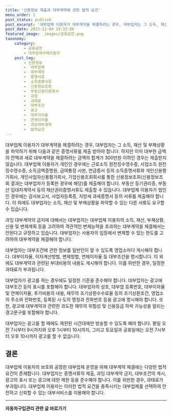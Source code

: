 ```yaml
---
title: '신용정보 제출과 대부계약에 관한 법적 요건'
menu_order: 1
post_status: publish
post_excerpt: '대부업체 이용자가 대부계약을 체결하려는 경우, 대부업자는 그 소득, 재산 및 부채상황을 파악하기 위해 다음과 같은 증명서류를 제출 받아야 합니다. 하지만 이미 대부한 금액의 잔액과 새로 대부계약을 체결하려는 금액의 합계가 300만원 이하인 경우는 제출받지 않습니다. 대부업체 이용자가 개인인 경우에는 근로소득 원천징수영수증, 사업소득 원천징수영수증, 소득금액증명원, 급여통장 사본, 연금증서 등의 소득증명서류와 개인신용평가회사, 개인사업자신용평가회사, 기업신용조회회사를 통한 신용정보조회 신용정보조회 결과는 대부업자가 등록한 경우에 해당 를 제출해야 합니다. 부동산 등기권리증, 부동산 임대차계약서 등의 재산권리증명서류도 제출할 수 있습니다. 대부업체 이용자가 법인인 경우에는 감사보고서, 사업자등록증, 지방세 과세증명서 등의 서류를 제출해야 합니다. 이 외에도 대부업자는 소득, 재산 및 부채상황을 파악할 수 있는 다른 서류도 요구할 수 있습니다.'
post_date: 2023-12-04 19:33:06
featured_image: _images/금융금전.png
taxonomy:
    category:
        - 금융금전
        - 대부업체사채이용자
    post_tag:
        - 신용정보
        -  대부업체
        -  대부계약
        -  증명서류
        -  소득증명서류
        -  신용정보조회
        -  부동산권리증명서
        -  규정
        -  과태료
        -  대부조건
        -  광고
        -  대부이자율
        -  연체이자율
        -  과잉대부계약
        -  법적요건
---
```



대부업체 이용자가 대부계약을 체결하려는 경우, 대부업자는 그 소득, 재산 및 부채상황을 파악하기 위해 다음과 같은 증명서류를 제출 받아야 합니다. 하지만 이미 대부한 금액의 잔액과 새로 대부계약을 체결하려는 금액의 합계가 300만원 이하인 경우는 제출받지 않습니다. 대부업체 이용자가 개인인 경우에는 근로소득 원천징수영수증, 사업소득 원천징수영수증, 소득금액증명원, 급여통장 사본, 연금증서 등의 소득증명서류와 개인신용평가회사, 개인사업자신용평가회사, 기업신용조회회사를 통한 신용정보조회(신용정보조회 결과는 대부업자가 등록한 경우에 해당)를 제출해야 합니다. 부동산 등기권리증, 부동산 임대차계약서 등의 재산권리증명서류도 제출할 수 있습니다. 대부업체 이용자가 법인인 경우에는 감사보고서, 사업자등록증, 지방세 과세증명서 등의 서류를 제출해야 합니다. 이 외에도 대부업자는 소득, 재산 및 부채상황을 파악할 수 있는 다른 서류도 요구할 수 있습니다.

과잉 대부계약의 금지에 대해서는 대부업자는 대부업체 이용자의 소득, 재산, 부채상황, 신용 및 변제계획 등을 고려하여 객관적인 변제능력을 초과하는 대부계약을 체결해서는 안된다고 규정하고 있습니다. 대부업자는 사용자의 입장에서 변제할 수 있는 한도를 고려하여 대부계약을 체결해야 합니다.

대부업자는 대부조건에 관한 정보를 일반인이 알 수 있도록 영업소마다 게시해야 합니다. 대부이자율, 이자계산방법, 변제방법, 연체이자율 등 대부조건을 명시합니다. 이 외에도 대부계약과 관련된 부대비용의 내용도 게시해야 합니다. 이를 위반한 경우, 일정한 과태료가 부과됩니다.

대부업자가 광고를 하는 경우에도 일정한 기준을 준수해야 합니다. 대부업자는 광고에 대부조건 등의 표시를 포함해야 합니다. 대부업자의 상호, 대부업 등록번호, 대부이자율 및 연체이자율, 추가비용의 내용, 채무의 조기상환수수료율 등의 조기상환조건, 영업소의 주소와 전화번호, 등록된 시·도의 명칭과 전화번호 등을 광고에 명시해야 합니다. 또한, 광고에 대부계약과 관련한 과도한 채무의 위험성 및 신용등급 하락 가능성을 알리는 경고문구를 포함해야 합니다.

대부업자는 광고를 할 때에도 제한된 시간대에만 방송할 수 있도록 해야 합니다. 평일 오전 7시부터 9시까지와 오후 1시부터 10시까지, 그리고 토요일과 공휴일에는 오전 7시부터 오후 10시까지 광고를 할 수 없습니다.

## 결론


대부업체 이용자의 보호와 공정한 대부업체 운영을 위해 대부계약 체결에는 다양한 법적 요건이 존재합니다. 대부업자는 증명서류의 제출, 과잉 대부계약 금지, 대부조건의 게시, 광고의 표시 또는 광고에 대한 제한 등을 준수해야 합니다. 이를 위반한 경우, 과태료가 부과됩니다. 대부업체 이용자는 이러한 법적 요건을 충족시키는 대부업체를 선택하여 안전하고 신뢰할 수 있는 대부서비스를 이용해야 합니다.
<!-- wp:separator -->
<hr class="wp-block-separator has-alpha-channel-opacity"/>
<!-- /wp:separator -->

<!-- wp:group {"backgroundColor":"base","layout":{"type":"constrained"}} -->
<div class="wp-block-group has-base-background-color has-background"><!-- wp:paragraph {"align":"center","fontSize":"medium"} -->
<p class="has-text-align-center has-large-font-size"><strong>자동차구입관리 관련 글 바로가기</strong></p>
<!-- /wp:paragraph -->


<!-- wp:latest-posts
{"categories":[{"id":3655,"count":19,"description":"","link":"https://uknowlaw.com/category/%ec%9e%90%eb%8f%99%ec%b0%a8%ea%b5%ac%ec%9e%85%ea%b4%80%eb%a6%ac/","name":"자동차구입관리","slug":"자동차구입관리","taxonomy":"category","parent":0,"meta":[],"_links":{"self":[{"href":"https://uknowlaw.com/wp-json/wp/v2/categories/3655"}],"collection":[{"href":"https://uknowlaw.com/wp-json/wp/v2/categories"}],"about":[{"href":"https://uknowlaw.com/wp-json/wp/v2/taxonomies/category"}],"wp:post_type":[{"href":"https://uknowlaw.com/wp-json/wp/v2/posts?categories=3655"}],"curies":[{"name":"wp","href":"https://api.w.org/{rel}","templated":true}]}}],"postsToShow":100,"excerptLength":28,"postLayout":"grid","columns":2,"featuredImageAlign":"left","featuredImageSizeSlug":"large","fontSize":"small"} /--></div>
<!-- /wp:group -->